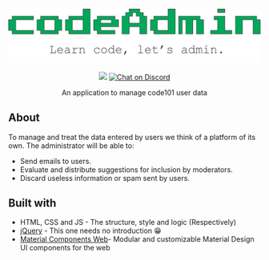 <p align="center">
	<img src="res/codeadmin-banner.png" />
</p>

<p align="center">
	<a alt="PRs Welcome">
		<img src="https://img.shields.io/badge/PRs-welcome-brightgreen.svg" />
	</a>
	<a href="https://discord.gg/Hvsz23a">
		<img src="https://img.shields.io/discord/308323056592486420.svg?logo=discord" alt="Chat on Discord">
	</a>
	<p align="center">An application to manage code101 user data</p>
</p>

## About

To manage and treat the data entered by users we think of a platform of its own.
The administrator will be able to:

* Send emails to users.
* Evaluate and distribute suggestions for inclusion by moderators.
* Discard useless information or spam sent by users.


## Built with

* HTML, CSS and JS - The structure, style and logic (Respectively)
* [jQuery](https://github.com/jquery/jquery) - This one needs no introduction :grin:
* [Material Components Web](https://github.com/material-components/material-components-web)- Modular and customizable Material Design UI components for the web
